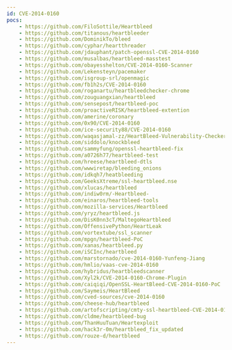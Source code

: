 ```yaml
---
id: CVE-2014-0160
pocs:
    - https://github.com/FiloSottile/Heartbleed
    - https://github.com/titanous/heartbleeder
    - https://github.com/DominikTo/bleed
    - https://github.com/cyphar/heartthreader
    - https://github.com/jdauphant/patch-openssl-CVE-2014-0160
    - https://github.com/musalbas/heartbleed-masstest
    - https://github.com/obayesshelton/CVE-2014-0160-Scanner
    - https://github.com/Lekensteyn/pacemaker
    - https://github.com/isgroup-srl/openmagic
    - https://github.com/fb1h2s/CVE-2014-0160
    - https://github.com/roganartu/heartbleedchecker-chrome
    - https://github.com/zouguangxian/heartbleed
    - https://github.com/sensepost/heartbleed-poc
    - https://github.com/proactiveRISK/heartbleed-extention
    - https://github.com/amerine/coronary
    - https://github.com/0x90/CVE-2014-0160
    - https://github.com/ice-security88/CVE-2014-0160
    - https://github.com/waqasjamal-zz/HeartBleed-Vulnerability-Checker
    - https://github.com/siddolo/knockbleed
    - https://github.com/sammyfung/openssl-heartbleed-fix
    - https://github.com/a0726h77/heartbleed-test
    - https://github.com/hreese/heartbleed-dtls
    - https://github.com/wwwiretap/bleeding_onions
    - https://github.com/idkqh7/heatbleeding
    - https://github.com/GeeksXtreme/ssl-heartbleed.nse
    - https://github.com/xlucas/heartbleed
    - https://github.com/indiw0rm/-Heartbleed-
    - https://github.com/einaros/heartbleed-tools
    - https://github.com/mozilla-services/Heartbleed
    - https://github.com/yryz/heartbleed.js
    - https://github.com/DisK0nn3cT/MaltegoHeartbleed
    - https://github.com/OffensivePython/HeartLeak
    - https://github.com/vortextube/ssl_scanner
    - https://github.com/mpgn/heartbleed-PoC
    - https://github.com/xanas/heartbleed.py
    - https://github.com/iSCInc/heartbleed
    - https://github.com/marstornado/cve-2014-0160-Yunfeng-Jiang
    - https://github.com/hmlio/vaas-cve-2014-0160
    - https://github.com/hybridus/heartbleedscanner
    - https://github.com/Xyl2k/CVE-2014-0160-Chrome-Plugin
    - https://github.com/caiqiqi/OpenSSL-HeartBleed-CVE-2014-0160-PoC
    - https://github.com/Saymeis/HeartBleed
    - https://github.com/cved-sources/cve-2014-0160
    - https://github.com/cheese-hub/heartbleed
    - https://github.com/artofscripting/cmty-ssl-heartbleed-CVE-2014-0160-HTTP-HTTPS
    - https://github.com/cldme/heartbleed-bug
    - https://github.com/ThanHuuTuan/Heartexploit
    - https://github.com/hack3r-0m/heartbleed_fix_updated
    - https://github.com/rouze-d/heartbleed
---
```

